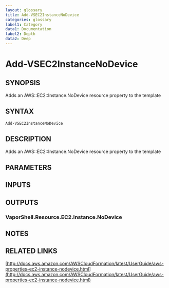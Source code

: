 ```yaml
---
layout: glossary
title: Add-VSEC2InstanceNoDevice
categories: glossary
label1: Category
data1: Documentation
label2: Depth
data2: Deep
---
```


# Add-VSEC2InstanceNoDevice

## SYNOPSIS
Adds an AWS::EC2::Instance.NoDevice resource property to the template

## SYNTAX

```
Add-VSEC2InstanceNoDevice
```

## DESCRIPTION
Adds an AWS::EC2::Instance.NoDevice resource property to the template

## PARAMETERS

## INPUTS

## OUTPUTS

### VaporShell.Resource.EC2.Instance.NoDevice

## NOTES

## RELATED LINKS

[http://docs.aws.amazon.com/AWSCloudFormation/latest/UserGuide/aws-properties-ec2-instance-nodevice.html](http://docs.aws.amazon.com/AWSCloudFormation/latest/UserGuide/aws-properties-ec2-instance-nodevice.html)

